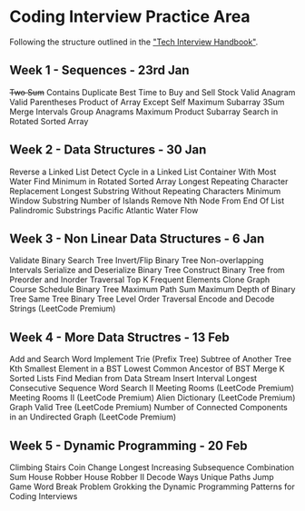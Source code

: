 # Coding Interview Practice Area

Following the structure outlined in the ["Tech Interview Handbook"](https://techinterviewhandbook.org/best-practice-questions/). 

## Week 1 - Sequences - 23rd Jan
~~Two Sum~~
Contains Duplicate
Best Time to Buy and Sell Stock
Valid Anagram
Valid Parentheses
Product of Array Except Self
Maximum Subarray
3Sum
Merge Intervals
Group Anagrams
Maximum Product Subarray
Search in Rotated Sorted Array

## Week 2 - Data Structures - 30 Jan
Reverse a Linked List
Detect Cycle in a Linked List
Container With Most Water
Find Minimum in Rotated Sorted Array
Longest Repeating Character Replacement
Longest Substring Without Repeating Characters
Minimum Window Substring
Number of Islands
Remove Nth Node From End Of List
Palindromic Substrings
Pacific Atlantic Water Flow

## Week 3 - Non Linear Data Structures - 6 Jan
Validate Binary Search Tree
Invert/Flip Binary Tree
Non-overlapping Intervals
Serialize and Deserialize Binary Tree
Construct Binary Tree from Preorder and Inorder Traversal
Top K Frequent Elements
Clone Graph
Course Schedule
Binary Tree Maximum Path Sum
Maximum Depth of Binary Tree
Same Tree
Binary Tree Level Order Traversal
Encode and Decode Strings (LeetCode Premium)

## Week 4 - More Data Structres - 13 Feb
Add and Search Word
Implement Trie (Prefix Tree)
Subtree of Another Tree
Kth Smallest Element in a BST
Lowest Common Ancestor of BST
Merge K Sorted Lists
Find Median from Data Stream
Insert Interval
Longest Consecutive Sequence
Word Search II
Meeting Rooms (LeetCode Premium)
Meeting Rooms II (LeetCode Premium)
Alien Dictionary (LeetCode Premium)
Graph Valid Tree (LeetCode Premium)
Number of Connected Components in an Undirected Graph (LeetCode Premium)

## Week 5 - Dynamic Programming - 20 Feb
Climbing Stairs
Coin Change
Longest Increasing Subsequence
Combination Sum
House Robber
House Robber II
Decode Ways
Unique Paths
Jump Game
Word Break Problem
Grokking the Dynamic Programming Patterns for Coding Interviews